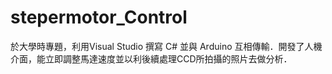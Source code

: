 # stepermotor_Control
於大學時專題，利用Visual Studio 撰寫 C# 並與 Arduino 互相傳輸．開發了人機介面，能立即調整馬達速度並以利後續處理CCD所拍攝的照片去做分析．
